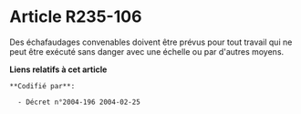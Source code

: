 # Article R235-106

Des échafaudages convenables doivent être prévus pour tout travail qui ne peut être exécuté sans danger avec une échelle ou
par d'autres moyens.

**Liens relatifs à cet article**

	**Codifié par**:

	  - Décret n°2004-196 2004-02-25
